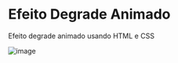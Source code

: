 # Efeito Degrade Animado

Efeito degrade animado usando HTML e CSS

![image](https://user-images.githubusercontent.com/103868998/188174909-b5df01f9-e933-4808-8bdf-97a19663a971.png)
